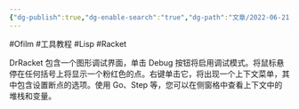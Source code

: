 ```yaml
---
{"dg-publish":true,"dg-enable-search":"true","dg-path":"文章/2022-06-21 DrRacket 功能介绍.md","permalink":"/文章/2022-06-21 DrRacket 功能介绍/","dgEnableSearch":"true","dgPassFrontmatter":true,"created":"2023-02-10T23:02:36.000+08:00","updated":"2023-11-14T13:34:05.000+08:00"}
---
```


#Ofilm #工具教程 #Lisp #Racket 

DrRacket 包含一个图形调试界面，单击 Debug 按钮将启用调试模式。将鼠标悬停在任何括号上将显示一个粉红色的点。右键单击它，将出现一个上下文菜单，其中包含设置断点的选项。使用 Go、Step 等，您可以在侧窗格中查看上下文中的堆栈和变量。